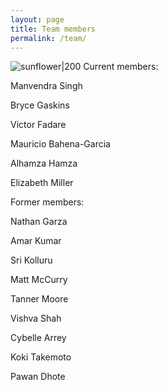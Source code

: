 ```yaml
---
layout: page
title: Team members 
permalink: /team/
---
```

![sunflower|200](sunflowers.JPG)
Current members:

Manvendra Singh

Bryce Gaskins

Victor Fadare

Mauricio Bahena-Garcia

Alhamza Hamza

Elizabeth Miller

Former members:

Nathan Garza

Amar Kumar

Sri Kolluru

Matt McCurry

Tanner Moore

Vishva Shah

Cybelle Arrey

Koki Takemoto

Pawan Dhote



